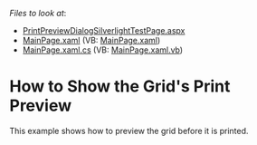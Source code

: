 <!-- default file list -->
*Files to look at*:

* [PrintPreviewDialogSilverlightTestPage.aspx](./CS/PrintPreviewDialogSilverlight.Web/PrintPreviewDialogSilverlightTestPage.aspx)
* [MainPage.xaml](./CS/PrintPreviewDialogSilverlight/MainPage.xaml) (VB: [MainPage.xaml](./VB/PrintPreviewDialogSilverlight/MainPage.xaml))
* [MainPage.xaml.cs](./CS/PrintPreviewDialogSilverlight/MainPage.xaml.cs) (VB: [MainPage.xaml.vb](./VB/PrintPreviewDialogSilverlight/MainPage.xaml.vb))
<!-- default file list end -->
# How to Show the Grid's Print Preview


<p>This example shows how to preview the grid before it is printed.</p>

<br/>



